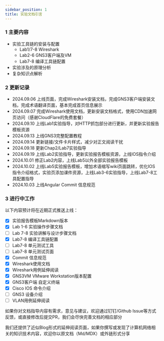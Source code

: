 ```yaml
---
sidebar_position: 1
title: 实验文档引言
---
```


### 1 主要内容

* 实验工具链的安装与配置
  * Lab1/7-8 Wireshark
  * Lab2-6 GNS3客户端及VM
  * Lab7-8 编译工具链配置
* 实验涉及的原理分析
* 复杂知识点解析

### 2 更新记录
* 2024.09.06 上线页面，完成Wireshark安装文档，完成GNS3客户端安装文档，完成术语翻译页面，基本完成首页信息展示
* 2024.09.07 完成Wireshark使用文档，更新安装文档格式，使用CDN加速网页访问（感谢CloudFlare的免费套餐）
* 2024.09.10 上线Lab1实验指导，对HTTP抓包部分进行更新，并更新实验报告模板资源
* 2024.09.13 上线GNS3完整配置教程
* 2024.09.14 更新链接/文件卡片样式，减少对正文阅读干扰
* 2024.09.18 更新Chap2/Lab7实验指导
* 2024.09.19 上线Lab2实验指导，更新实验报告模板资源，上线IOS指令介绍
* 2024.10.01 修正Lab2内容，上线Lab5以外全部实验报告模板
* 2024.10.02 上线Lab5实验报告模板，增加术语缩写wiki页面跳转，优化IOS指令介绍格式，实验页添加课件资源，上线Lab3-6实验指导，上线Lab7-8工具配置指导
* 2024.10.03 上线Angular Commit 信息规范

### 3 进行中工作
以下内容预计将在近期正式推送上线：
- [x] 实验报告模板Markdown版本
- [x] Lab 1-6 实验操作步骤文档
- [ ] Lab 7-8 实验讲解与设计步骤文档
- [x] Lab7-8 编译工具链配置
- [ ] Lab7-8 单元测试工具
- [ ] Lab7-8 单元测试页面
- [x] Commit 信息规范
- [x] Wireshark使用文档
- [x] Wireshark用例延伸阅读
- [x] GNS3VM VMware Workstation版本配置
- [x] GNS3客户端 自定义终端
- [x] Cisco IOS 命令介绍
- [ ] GNS3 设备介绍
- [ ] VLAN用例延伸阅读

如果你对文档指导内容有需求，意见与建议，欢迎通过钉钉/Github Issue等方式反馈，或直接修改后提交PR，我们会尽快完善文档的相应部分

我们还提供了近似Blog形式的延伸阅读页面，如果你撰写或发现了计算机网络相关的知识技术内容，欢迎你以原文档（Md/MDX）或外链形式分享